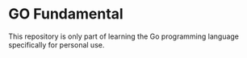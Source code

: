 # GO Fundamental
This repository is only part of learning the Go programming language specifically for personal use.
